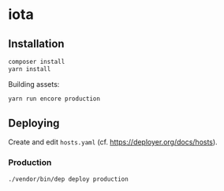 # iota

## Installation

```sh
composer install
yarn install
```

Building assets:

```sh
yarn run encore production
```

## Deploying

Create and edit `hosts.yaml` (cf. https://deployer.org/docs/hosts).

### Production

```sh
./vendor/bin/dep deploy production
```
